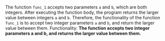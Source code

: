 The function `func_1` accepts two parameters `a` and `b`, which are both integers. After executing the function body, the program returns the larger value between integers `a` and `b`. Therefore, the functionality of the function `func_1` is to accept two integer parameters `a` and `b`, and return the larger value between them.
Functionality: **The function accepts two integer parameters a and b, and returns the larger value between them.**